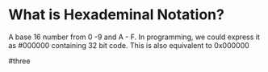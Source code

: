 # What is Hexademinal Notation?
A base 16 number from 0 -9 and A - F. In programming, we could express it as #000000 containing 32 bit code. This is also equivalent to 0x000000

#three